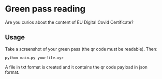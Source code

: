 # Green pass reading
Are you curios about the content of EU Digital Covid Certificate?

## Usage

Take a screenshot of your green pass (the qr code must be readable).
Then:

```bash
python main.py yourfile.xyz
```
A file in txt format is created and it contains the qr code payload in json format.